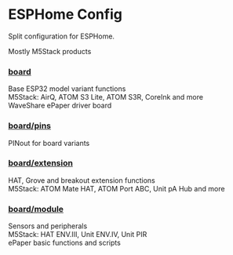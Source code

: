 # ESPHome Config
 
Split configuration for ESPHome.

Mostly M5Stack products

### [board](board)
Base ESP32 model variant functions  
M5Stack: AirQ, ATOM S3 Lite, ATOM S3R, CoreInk and more  
WaveShare ePaper driver board
 
### [board/pins](board/pins)
PINout for board variants

### [board/extension](board/extension)
HAT, Grove and breakout extension functions  
M5Stack: ATOM Mate HAT, ATOM Port ABC, Unit pA Hub and more
 
### [board/module](board/module)
Sensors and peripherals  
M5Stack: HAT ENV.III, Unit ENV.IV, Unit PIR  
ePaper basic functions and scripts
